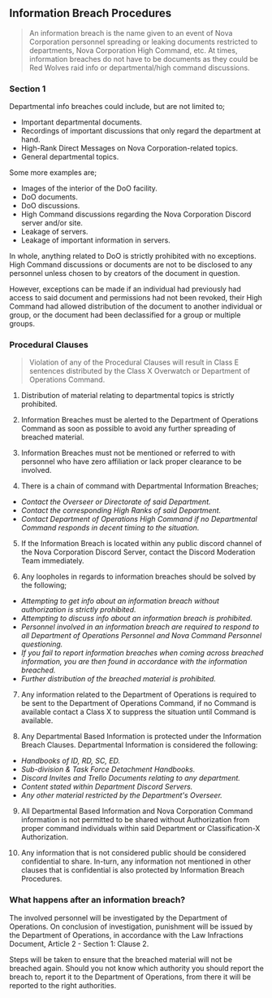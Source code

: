 ## Information Breach Procedures
> An information breach is the name given to an event of Nova Corporation personnel spreading or leaking documents restricted to departments, Nova Corporation High Command, etc. At times, information breaches do not have to be documents as they could be Red Wolves raid info or departmental/high command discussions.

### Section 1
Departmental info breaches could include, but are not limited to;
* Important departmental documents.
* Recordings of important discussions that only regard the department at hand.
* High-Rank Direct Messages on Nova Corporation-related topics.
* General departmental topics.

Some more examples are;
* Images of the interior of the DoO facility.
* DoO documents.
* DoO discussions.
* High Command discussions regarding the Nova Corporation Discord server and/or site.
* Leakage of servers.
* Leakage of important information in servers.

In whole, anything related to DoO is strictly prohibited with no exceptions. High Command discussions or documents are not to be disclosed to any personnel unless chosen to by creators of the document in question.

However, exceptions can be made if an individual had previously had access to said document and permissions had not been revoked, their High Command had allowed distribution of the document to another individual or group, or the document had been declassified for a group or multiple groups.


### Procedural Clauses
> Violation of any of the Procedural Clauses will result in Class E sentences distributed by the Class X Overwatch or Department of Operations Command.

1) Distribution of material relating to departmental topics is strictly prohibited.

2) Information Breaches must be alerted to the Department of Operations Command as soon as possible to avoid any further spreading of breached material.

3) Information Breaches must not be mentioned or referred to with personnel who have zero affiliation or lack proper clearance to be involved.

4) There is a chain of command with Departmental Information Breaches;
* *Contact the Overseer or Directorate of said Department.*
* *Contact the corresponding High Ranks of said Department.*
* *Contact Department of Operations High Command if no Departmental Command responds in decent timing to the situation.*

5) If the Information Breach is located within any public discord channel of the Nova Corporation Discord Server, contact the Discord Moderation Team immediately.

6) Any loopholes in regards to information breaches should be solved by the following;
* *Attempting to get info about an information breach without authorization is strictly prohibited.*
* *Attempting to discuss info about an information breach is prohibited.*
* *Personnel involved in an information breach are required to respond to all Department of Operations Personnel and Nova Command Personnel questioning.*
* *If you fail to report information breaches when coming across breached information, you are then found in accordance with the information breached.*
* *Further distribution of the breached material is prohibited.*

7) Any information related to the Department of Operations is required to be sent to the Department of Operations Command, if no Command is available contact a Class X to suppress the situation until Command is available.

8) Any Departmental Based Information is protected under the Information Breach Clauses. Departmental Information is considered the following:
* *Handbooks of ID, RD, SC, ED.*
* *Sub-division & Task Force Detachment Handbooks.*
* *Discord Invites and Trello Documents relating to any department.*
* *Content stated within Department Discord Servers.*
* *Any other material restricted by the Department's Overseer.*

9) All Departmental Based Information and Nova Corporation Command information is not permitted to be shared without Authorization from proper command individuals within said Department or Classification-X Authorization.

10) Any information that is not considered public should be considered confidential to share. In-turn, any information not mentioned in other clauses that is confidential is also protected by Information Breach Procedures.


### What happens after an information breach?
The involved personnel will be investigated by the Department of Operations. On conclusion of investigation, punishment will be issued by the Department of Operations, in accordance with the Law Infractions Document, Article 2 - Section 1: Clause 2.

Steps will be taken to ensure that the breached material will not be breached again.
Should you not know which authority you should report the breach to, report it to the Department of Operations, from there it will be reported to the right authorities.
